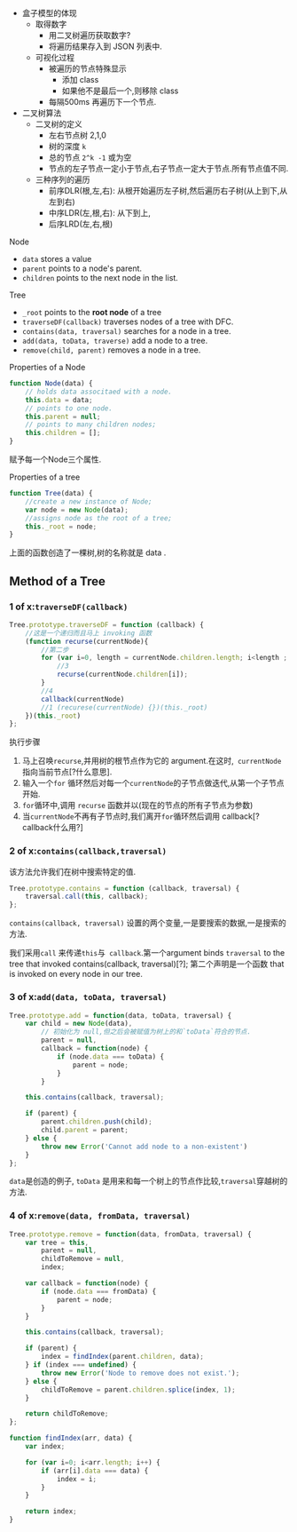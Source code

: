 - 盒子模型的体现
    - 取得数字
        - 用二叉树遍历获取数字?
        - 将遍历结果存入到 JSON 列表中.
    - 可视化过程
        - 被遍历的节点特殊显示
            - 添加 class
            - 如果他不是最后一个,则移除 class
        - 每隔500ms 再遍历下一个节点.
- 二叉树算法
    - 二叉树的定义
        - 左右节点树 2,1,0
        - 树的深度 `k`
        - 总的节点 `2^k -1` 或为空
        - 节点的左子节点一定小于节点,右子节点一定大于节点.所有节点值不同.
    - 三种序列的遍历
        - 前序DLR(根,左,右): 从根开始遍历左子树,然后遍历右子树(从上到下,从左到右)
        - 中序LDR(左,根,右): 从下到上,
        - 后序LRD(左,右,根)


Node
- `data` stores a value
- `parent` points to a node's parent.
- `children` points to the next node in the list.

Tree
- `_root` points to the **root node** of a tree
- `traverseDF(callback)` traverses nodes of a tree with DFC.
- `contains(data, traversal)` searches for a node in a tree.
- `add(data, toData, traverse)` add a node to a tree.
- `remove(child, parent)` removes a node in a tree.

Properties of a Node
```js
function Node(data) {
    // holds data associtaed with a node.
    this.data = data;
    // points to one node.
    this.parent = null;
    // points to many children nodes;
    this.children = [];
}
```
赋予每一个Node三个属性.

Properties of a tree
```js
function Tree(data) {
    //create a new instance of Node;
    var node = new Node(data);
    //assigns node as the root of a tree;
    this._root = node;
}
```
上面的函数创造了一棵树,树的名称就是 data .

## Method of a Tree

### 1 of x:`traverseDF(callback)`
```js
Tree.prototype.traverseDF = function (callback) {
    //这是一个递归而且马上 invoking 函数
    (function recurse(currentNode){
        //第二步
        for (var i=0, length = currentNode.children.length; i<length ; i++) {
            //3
            recurse(currentNode.children[i]);
        }
        //4
        callback(currentNode)
        //1 (recurese(currentNode) {})(this._root)
    })(this._root)
};
```
执行步骤
1. 马上召唤`recurse`,并用树的根节点作为它的 argument.在这时,` currentNode`指向当前节点[\?什么意思].
2. 输入一个`for` 循环然后对每一个`currentNode`的子节点做迭代,从第一个子节点开始.
3. `for`循环中,调用 `recurse` 函数并以(现在的节点的所有子节点为参数)
4. 当`currentNode`不再有子节点时,我们离开`for`循环然后调用 callback[\?callback什么用?]

### 2 of x:`contains(callback,traversal)`
该方法允许我们在树中搜索特定的值.
```js
Tree.prototype.contains = function (callback, traversal) {
    traversal.call(this, callback);
};
```
 `contains(callback, traversal)` 设置的两个变量,一是要搜索的数据,一是搜索的方法.

 我们采用`call` 来传递`this`与` callback`.第一个argument binds `traversal` to the tree that invoked contains(callback, traversal)[\?]; 第二个声明是一个函数 that is invoked on every node in our tree.

### 3 of x:`add(data, toData, traversal)`

```js
Tree.prototype.add = function(data, toData, traversal) {
    var child = new Node(data),
        // 初始化为 null,但之后会被赋值为树上的和`toData`符合的节点.
        parent = null,
        callback = function(node) {
            if (node.data === toData) {
                parent = node;
            }
        }

    this.contains(callback, traversal);

    if (parent) {
        parent.children.push(child);
        child.parent = parent;        
    } else {
        throw new Error('Cannot add node to a non-existent')
    }
};
```
`data`是创造的例子, `toData` 是用来和每一个树上的节点作比较,`traversal`穿越树的方法.

### 4 of x:`remove(data, fromData, traversal)`

```js
Tree.prototype.remove = function(data, fromData, traversal) {
    var tree = this,
        parent = null,
        childToRemove = null,
        index;

    var callback = function(node) {
        if (node.data === fromData) {
            parent = node;
        }
    }

    this.contains(callback, traversal);

    if (parent) {
        index = findIndex(parent.children, data);
    } if (index === undefined) {
        throw new Error('Node to remove does not exist.');
    } else {
        childToRemove = parent.children.splice(index, 1);
    }

    return childToRemove;
};
```


```js
function findIndex(arr, data) {
    var index;

    for (var i=0; i<arr.length; i++) {
        if (arr[i].data === data) {
            index = i;
        }
    }

    return index;
}
```
